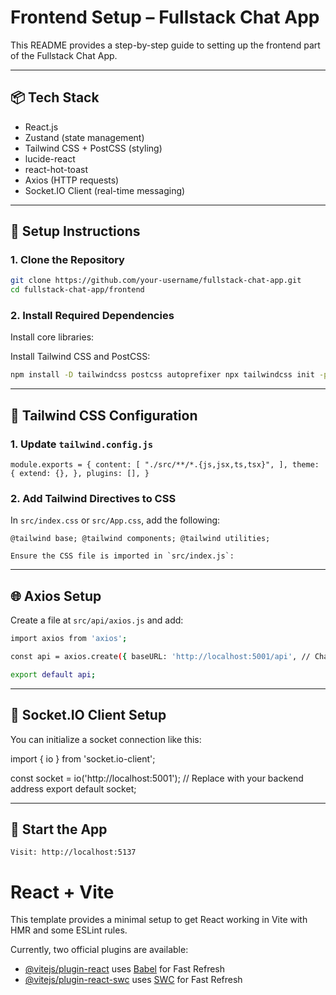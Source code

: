 # Frontend Setup – Fullstack Chat App

This README provides a step-by-step guide to setting up the frontend part of the Fullstack Chat App.

---

## 📦 Tech Stack

- React.js
- Zustand (state management)
- Tailwind CSS + PostCSS (styling)
- lucide-react
- react-hot-toast
- Axios (HTTP requests)
- Socket.IO Client (real-time messaging)

---

## 🔧 Setup Instructions
       
### 1. Clone the Repository

```bash
git clone https://github.com/your-username/fullstack-chat-app.git
cd fullstack-chat-app/frontend
```
### 2. Install Required Dependencies

Install core libraries:

Install Tailwind CSS and PostCSS:
```bash
npm install -D tailwindcss postcss autoprefixer npx tailwindcss init -p
```
---

## 🎨 Tailwind CSS Configuration

### 1. Update `tailwind.config.js`

```
module.exports = { content: [ "./src/**/*.{js,jsx,ts,tsx}", ], theme: { extend: {}, }, plugins: [], }
```

### 2. Add Tailwind Directives to CSS

In `src/index.css` or `src/App.css`, add the following:
```
@tailwind base; @tailwind components; @tailwind utilities;
```

```
Ensure the CSS file is imported in `src/index.js`:
```

---

## 🌐 Axios Setup

Create a file at `src/api/axios.js` and add:
```bash
import axios from 'axios';

const api = axios.create({ baseURL: 'http://localhost:5001/api', // Change this to your backend URL withCredentials: true, });

export default api;
```
---

## 🔌 Socket.IO Client Setup

You can initialize a socket connection like this:

import { io } from 'socket.io-client';

const socket = io('http://localhost:5001'); // Replace with your backend address export default socket;


---

## 🚀 Start the App
```
Visit: http://localhost:5137
```

# React + Vite

This template provides a minimal setup to get React working in Vite with HMR and some ESLint rules.

Currently, two official plugins are available:

- [@vitejs/plugin-react](https://github.com/vitejs/vite-plugin-react/blob/main/packages/plugin-react/README.md) uses [Babel](https://babeljs.io/) for Fast Refresh
- [@vitejs/plugin-react-swc](https://github.com/vitejs/vite-plugin-react-swc) uses [SWC](https://swc.rs/) for Fast Refresh

